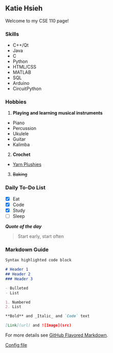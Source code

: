 ## Katie Hsieh

Welcome to my CSE 110 page!

### Skills

- C++/Qt
- Java
- C
- Python
- HTML/CSS
- MATLAB
- SQL
- Arduino
- CircuitPython

### Hobbies

1. **Playing and learning musical instruments**
  - Piano
  - Percussion
  - Ukulele
  - Guitar
  - Kalimba
2. **Crochet**
  - [Yarn Plushies](https://yarnplushies.com/)
3. ~~Baking~~

### Daily To-Do List

- [x] Eat
- [x] Code
- [x] Study
- [ ] Sleep

***Quote of the day***

> Start early, start often

### Markdown Guide

```markdown
Syntax highlighted code block

# Header 1
## Header 2
### Header 3

- Bulleted
- List

1. Numbered
2. List

**Bold** and _Italic_ and `Code` text

[Link](url) and ![Image](src)
```

For more details see [GitHub Flavored Markdown](https://guides.github.com/features/mastering-markdown/).

[Config file](_config.yml)
